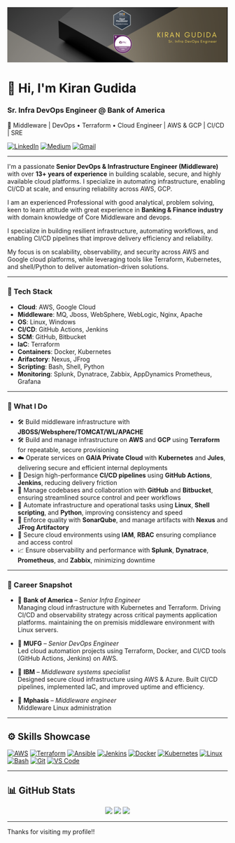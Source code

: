 <div align="center">
  <img src="https://github.com/kirangudida/kirangudida/blob/main/Banner2.png" alt="GitHub Banner" width="800"/>
</div>

# 👋 Hi, I'm Kiran Gudida

### Sr. Infra DevOps Engineer @ Bank of America 
🚀 Middleware | DevOps • Terraform • Cloud Engineer | AWS & GCP | CI/CD | SRE 

[![LinkedIn](https://img.shields.io/badge/LinkedIn-Connect-blue?logo=linkedin&style=flat)](https://www.linkedin.com/in/kiran-gudida)
[![Medium](https://img.shields.io/badge/Medium-Blogs-black?logo=medium&style=flat)](https://medium.com/@kiran.gudida)
[![Gmail](https://img.shields.io/badge/Email-kiran.gudida@gmail.com-red?logo=gmail&style=flat)](mailto:kiran.gudida@gmail.com)

---

I'm a passionate **Senior DevOps & Infrastructure Engineer (Middleware)** with over **13+ years of experience** in building scalable, secure, and highly available cloud platforms. I specialize in automating infrastructure, enabling CI/CD at scale, and ensuring reliability across AWS, GCP. 

I am an experienced Professional with good analytical, problem solving, keen to learn attitude with great experience in **Banking & Finance industry** with domain knowledge of Core Middleware and devops.

I specialize in building resilient infrastructure, automating workflows, and enabling CI/CD pipelines that improve delivery efficiency and reliability.

My focus is on scalability, observability, and security across AWS and Google cloud platforms, while leveraging tools like Terraform, Kubernetes, and shell/Python to deliver automation-driven solutions.

---

### 🧰 Tech Stack

- **Cloud**: AWS, Google Cloud  
- **Middleware**: MQ, Jboss, WebSphere, WebLogic, Nginx, Apache
- **OS**: Linux, Windows
- **CI/CD**: GitHub Actions, Jenkins  
- **SCM**: GitHub, Bitbucket  
- **IaC**: Terraform  
- **Containers**: Docker, Kubernetes 
- **Arifactory**: Nexus, JFrog 
- **Scripting**: Bash, Shell, Python  
- **Monitoring**: Splunk, Dynatrace, Zabbix, AppDynamics Prometheus, Grafana

---

### 🔧 What I Do
- 🛠️ Build middleware infrastructure with **JBOSS/Websphere/TOMCAT/WL/APACHE**
- 🛠️ Build and manage infrastructure on **AWS** and **GCP** using **Terraform** for repeatable, secure provisioning  
- ☁️ Operate services on **GAIA Private Cloud** with **Kubernetes** and **Jules**, delivering secure and efficient internal deployments  
- 🚀 Design high-performance **CI/CD pipelines** using **GitHub Actions**, **Jenkins**, reducing delivery friction  
- 📃️ Manage codebases and collaboration with **GitHub** and **Bitbucket**, ensuring streamlined source control and peer workflows  
- 🤖 Automate infrastructure and operational tasks using **Linux**, **Shell scripting**, and **Python**, improving consistency and speed  
- 🧪 Enforce quality with **SonarQube**, and manage artifacts with **Nexus** and **JFrog Artifactory**  
- 🔐 Secure cloud environments using **IAM**, **RBAC** ensuring compliance and access control  
- 📈 Ensure observability and performance with **Splunk**, **Dynatrace**, **Prometheus**, and **Zabbix**, minimizing downtime

---

### 💼 Career Snapshot

- 🏢 **Bank of America** – *Senior Infra Engineer*  
  Managing cloud infrastructure with Kubernetes and Terraform. Driving CI/CD and observability strategy across critical payments application platforms. maintaining the on premisis middleware environment with Linux servers.

- 🏢 **MUFG** – *Senior DevOps Engineer*  
  Led cloud automation projects using Terraform, Docker, and CI/CD tools (GitHub Actions, Jenkins) on AWS.

- 🏢 **IBM** – *Middleware systems specialist*  
  Designed secure cloud infrastructure using AWS & Azure. Built CI/CD pipelines, implemented IaC, and improved uptime and efficiency.

- 🏢 **Mphasis** – *Middleware engineer*  
  Middleware Linux administration 

---

## ⚙️ Skills Showcase

<p align="left">
  <a href="https://aws.amazon.com" target="_blank"><img src="https://raw.githubusercontent.com/danielcranney/readme-generator/main/public/icons/skills/aws-colored.svg" width="36" height="36" alt="AWS" /></a>
  <a href="https://www.terraform.io/" target="_blank"><img src="https://cdn.jsdelivr.net/gh/devicons/devicon/icons/terraform/terraform-original.svg" width="40" height="40" alt="Terraform" /></a>
  <a href="https://www.ansible.com/" target="_blank"><img src="https://cdn.jsdelivr.net/gh/devicons/devicon/icons/ansible/ansible-original.svg" width="40" height="40" alt="Ansible" /></a>
  <a href="https://www.jenkins.io/" target="_blank"><img src="https://cdn.jsdelivr.net/gh/devicons/devicon/icons/jenkins/jenkins-original.svg" width="40" height="40" alt="Jenkins" /></a>
  <a href="https://www.docker.com/" target="_blank"><img src="https://cdn.jsdelivr.net/gh/devicons/devicon/icons/docker/docker-original.svg" width="40" height="40" alt="Docker" /></a>
  <a href="https://kubernetes.io/" target="_blank"><img src="https://cdn.jsdelivr.net/gh/devicons/devicon/icons/kubernetes/kubernetes-plain.svg" width="40" height="40" alt="Kubernetes" /></a>
  <a href="https://www.linux.org/" target="_blank"><img src="https://cdn.jsdelivr.net/gh/devicons/devicon/icons/linux/linux-original.svg" width="40" height="40" alt="Linux" /></a>
  <a href="https://www.gnu.org/software/bash/" target="_blank"><img src="https://cdn.jsdelivr.net/gh/devicons/devicon/icons/bash/bash-original.svg" width="40" height="40" alt="Bash" /></a>
  <a href="https://git-scm.com/" target="_blank"><img src="https://raw.githubusercontent.com/danielcranney/readme-generator/main/public/icons/skills/git-colored.svg" width="36" height="36" alt="Git" /></a>
  <a href="https://code.visualstudio.com/" target="_blank"><img src="https://raw.githubusercontent.com/danielcranney/readme-generator/main/public/icons/skills/visualstudiocode.svg" width="36" height="36" alt="VS Code" /></a>
</p>

---

## 📊 GitHub Stats

<div align="center">
  <img src="https://github-readme-stats.vercel.app/api?username=kirangudida&theme=tokyonight&hide_border=false&include_all_commits=true&count_private=true"/>
  <img src="https://nirzak-streak-stats.vercel.app/?user=kirangudida&theme=dark&hide_border=false" />
  <img src="https://github-readme-stats.vercel.app/api/top-langs/?username=kirangudida&theme=dark&hide_border=false&layout=compact" />
</div>

---

Thanks for visiting my profile!!